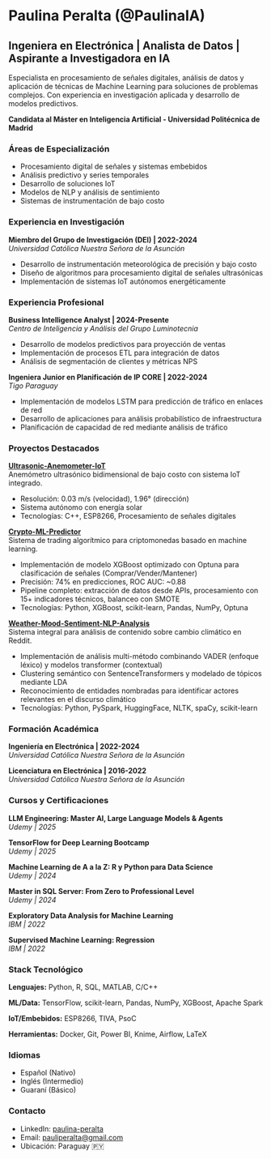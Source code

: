 # Paulina Peralta (@PaulinaIA)
## Ingeniera en Electrónica | Analista de Datos | Aspirante a Investigadora en IA

Especialista en procesamiento de señales digitales, análisis de datos y aplicación de técnicas de Machine Learning para soluciones de problemas complejos. Con experiencia en investigación aplicada y desarrollo de modelos predictivos.

**Candidata al Máster en Inteligencia Artificial - Universidad Politécnica de Madrid**

### Áreas de Especialización

- Procesamiento digital de señales y sistemas embebidos
- Análisis predictivo y series temporales
- Desarrollo de soluciones IoT
- Modelos de NLP y análisis de sentimiento
- Sistemas de instrumentación de bajo costo

### Experiencia en Investigación

**Miembro del Grupo de Investigación (DEI) | 2022-2024**  
*Universidad Católica Nuestra Señora de la Asunción*
- Desarrollo de instrumentación meteorológica de precisión y bajo costo
- Diseño de algoritmos para procesamiento digital de señales ultrasónicas
- Implementación de sistemas IoT autónomos energéticamente

### Experiencia Profesional

**Business Intelligence Analyst | 2024-Presente**  
*Centro de Inteligencia y Análisis del Grupo Luminotecnia*
- Desarrollo de modelos predictivos para proyección de ventas
- Implementación de procesos ETL para integración de datos
- Análisis de segmentación de clientes y métricas NPS

**Ingeniera Junior en Planificación de IP CORE | 2022-2024**  
*Tigo Paraguay*
- Implementación de modelos LSTM para predicción de tráfico en enlaces de red
- Desarrollo de aplicaciones para análisis probabilístico de infraestructura
- Planificación de capacidad de red mediante análisis de tráfico

### Proyectos Destacados

**[Ultrasonic-Anemometer-IoT](https://github.com/PaulinaIA/Ultrasonic-Anemometer-IoT)**  
Anemómetro ultrasónico bidimensional de bajo costo con sistema IoT integrado.
- Resolución: 0.03 m/s (velocidad), 1.96° (dirección)
- Sistema autónomo con energía solar
- Tecnologías: C++, ESP8266, Procesamiento de señales digitales

**[Crypto-ML-Predictor](https://github.com/PaulinaIA/Crypto-ML-Predictor)**  
Sistema de trading algorítmico para criptomonedas basado en machine learning.
- Implementación de modelo XGBoost optimizado con Optuna para clasificación de señales (Comprar/Vender/Mantener)
- Precisión: 74% en predicciones, ROC AUC: ~0.88
- Pipeline completo: extracción de datos desde APIs, procesamiento con 15+ indicadores técnicos, balanceo con SMOTE
- Tecnologías: Python, XGBoost, scikit-learn, Pandas, NumPy, Optuna

**[Weather-Mood-Sentiment-NLP-Analysis](https://github.com/PaulinaIA/Weather-Mood-Sentiment-NLP-Analysis)**  
Sistema integral para análisis de contenido sobre cambio climático en Reddit.
- Implementación de análisis multi-método combinando VADER (enfoque léxico) y modelos transformer (contextual)
- Clustering semántico con SentenceTransformers y modelado de tópicos mediante LDA
- Reconocimiento de entidades nombradas para identificar actores relevantes en el discurso climático
- Tecnologías: Python, PySpark, HuggingFace, NLTK, spaCy, scikit-learn

### Formación Académica

**Ingeniería en Electrónica | 2022-2024**  
*Universidad Católica Nuestra Señora de la Asunción*

**Licenciatura en Electrónica | 2016-2022**  
*Universidad Católica Nuestra Señora de la Asunción*

### Cursos y Certificaciones

**LLM Engineering: Master AI, Large Language Models & Agents**  
*Udemy | 2025*

**TensorFlow for Deep Learning Bootcamp**  
*Udemy | 2025*

**Machine Learning de A a la Z: R y Python para Data Science**  
*Udemy | 2024*

**Master in SQL Server: From Zero to Professional Level**  
*Udemy | 2024*

**Exploratory Data Analysis for Machine Learning**  
*IBM | 2022*

**Supervised Machine Learning: Regression**  
*IBM | 2022*

### Stack Tecnológico

**Lenguajes:**
Python, R, SQL, MATLAB, C/C++

**ML/Data:**
TensorFlow, scikit-learn, Pandas, NumPy, XGBoost, Apache Spark

**IoT/Embebidos:**
ESP8266, TIVA, PsoC

**Herramientas:**
Docker, Git, Power BI, Knime, Airflow, LaTeX

### Idiomas

- Español (Nativo)
- Inglés (Intermedio)
- Guaraní (Básico)

### Contacto

- LinkedIn: [paulina-peralta](https://www.linkedin.com/in/paulina-peralta-916a46140/)
- Email: pauliperalta@gmail.com
- Ubicación: Paraguay 🇵🇾

